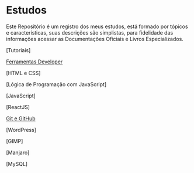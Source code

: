 # Estudos

Este Repositório é um registro dos meus estudos, está formado por tópicos e características, suas descrições são simplistas, para fidelidade das informações acessar as Documentações Oficiais e Livros Especializados.

[Tutoriais]

[Ferramentas Developer](URL)

[HTML e CSS]

[Lógica de Programação com JavaScript]

[JavaScript]

[ReactJS]

[Git e GitHub](https://github.com/renato-machado-developer/Estudos/tree/main/GitHub)

[WordPress]

[GIMP]

[Manjaro]

[MySQL]
